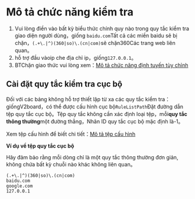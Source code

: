 # Mô tả chức năng kiểm tra

1. Vui lòng điền vào bất kỳ biểu thức chính quy nào trong quy tắc kiểm tra giao diện người dùng，giống `baidu.com`Tất cả các miền baidu sẽ bị chặn，`(.+\.|^)(360|so)\.(cn|com)`sẽ chặn360Các trang web liên quan。
2. hỗ trợ đầu vàoip che địa chỉ ip，giống`127.0.0.1`。
3. BTChặn giao thức vui lòng xem：[Mô tả chức năng định tuyến tùy chỉnh](zi-ding-yi-lu-you-gong-neng-shuo-ming.md)

## Cài đặt quy tắc kiểm tra cục bộ

Đối với các bảng không hỗ trợ thiết lập từ xa các quy tắc kiểm tra：giốngV2board，có thể được cấu hình cục bộ`RuleListPath`Đặt đường dẫn tệp quy tắc cục bộ。Tệp quy tắc không cần xác định loại tệp，mỗi**quy tắc thông thường**một đường thẳng，Nhãn ID quy tắc cục bộ mặc định là-1。

Xem tệp cấu hình để biết chi tiết：[Mô tả tệp cấu hình](../Configuration-file-description/config.md)

**Ví dụ về tệp quy tắc cục bộ**

Hãy đảm bảo rằng mỗi dòng chỉ là một quy tắc thông thường đơn giản, không chứa bất kỳ chuỗi nào khác không liên quan。

```text
(.+\.|^)(360|so)\.(cn|com)
baidu.com
google.com
127.0.0.1
```

